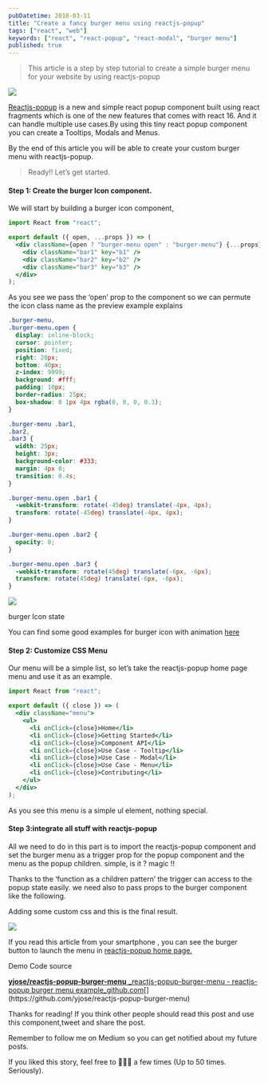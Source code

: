 ```yaml
---
pubDatetime: 2018-03-11
title: "Create a fancy burger menu using reactjs-popup"
tags: ["react", "web"]
keywords: ["react", "react-popup", "react-modal", "burger menu"]
published: true
---
```


> This article is a step by step tutorial to create a simple burger menu for your website by using reactjs-popup

![](https://cdn-images-1.medium.com/max/800/1*ttcLA5BrtUAXSBo6YfoQoA.gif)

[Reactjs-popup](https://react-popup.netlify.com/) is a new and simple react popup component built using react fragments which is one of the new features that comes with react 16. And it can handle multiple use cases.By using this tiny react popup component you can create a Tooltips, Modals and Menus.

By the end of this article you will be able to create your custom burger menu with reactjs-popup.

> Ready!! Let’s get started.

#### Step 1: Create the burger Icon component.

We will start by building a burger icon component,

```jsx
import React from "react";

export default ({ open, ...props }) => (
  <div className={open ? "burger-menu open" : "burger-menu"} {...props}>
    <div className="bar1" key="b1" />
    <div className="bar2" key="b2" />
    <div className="bar3" key="b3" />
  </div>
);
```

As you see we pass the ‘open’ prop to the component so we can permute the icon class name as the preview example explains

```css
.burger-menu,
.burger-menu.open {
  display: inline-block;
  cursor: pointer;
  position: fixed;
  right: 20px;
  bottom: 40px;
  z-index: 9999;
  background: #fff;
  padding: 10px;
  border-radius: 25px;
  box-shadow: 0 1px 4px rgba(0, 0, 0, 0.3);
}

.burger-menu .bar1,
.bar2,
.bar3 {
  width: 25px;
  height: 3px;
  background-color: #333;
  margin: 4px 0;
  transition: 0.4s;
}

.burger-menu.open .bar1 {
  -webkit-transform: rotate(-45deg) translate(-4px, 4px);
  transform: rotate(-45deg) translate(-4px, 4px);
}

.burger-menu.open .bar2 {
  opacity: 0;
}

.burger-menu.open .bar3 {
  -webkit-transform: rotate(45deg) translate(-6px, -6px);
  transform: rotate(45deg) translate(-6px, -6px);
}
```

![](https://cdn-images-1.medium.com/max/800/1*0Tqwq8OspuZd6vKrfFE0Yw.png)

burger Icon state

You can find some good examples for burger icon with animation [here](https://jonsuh.com/hamburgers/)

#### Step 2: Customize CSS Menu

Our menu will be a simple list, so let’s take the reactjs-popup home page menu and use it as an example.

```jsx
import React from "react";

export default ({ close }) => (
  <div className="menu">
    <ul>
      <li onClick={close}>Home</li>
      <li onClick={close}>Getting Started</li>
      <li onClick={close}>Component API</li>
      <li onClick={close}>Use Case - Tooltip</li>
      <li onClick={close}>Use Case - Modal</li>
      <li onClick={close}>Use Case - Menu</li>
      <li onClick={close}>Contributing</li>
    </ul>
  </div>
);
```

As you see this menu is a simple ul element, nothing special.

#### Step 3:integrate all stuff with reactjs-popup

All we need to do in this part is to import the reactjs-popup component and set the burger menu as a trigger prop for the popup component and the menu as the popup children. simple, is it ? magic !!

Thanks to the ‘function as a children pattern’ the trigger can access to the popup state easily. we need also to pass props to the burger component like the following.

Adding some custom css and this is the final result.

![](https://cdn-images-1.medium.com/max/800/1*ttcLA5BrtUAXSBo6YfoQoA.gif)

If you read this article from your smartphone , you can see the burger button to launch the menu in [reactjs-popup home page.](https://react-popup.netlify.com/)

Demo Code source

[**yjose/reactjs-popup-burger-menu**
\_reactjs-popup-burger-menu - reactjs-popup burger menu example_github.com](https://github.com/yjose/reactjs-popup-burger-menu "https://github.com/yjose/reactjs-popup-burger-menu")[](https://github.com/yjose/reactjs-popup-burger-menu)

Thanks for reading! If you think other people should read this post and use this component,tweet and share the post.

Remember to follow me on Medium so you can get notified about my future posts.

If you liked this story, feel free to 👏👏👏 a few times (Up to 50 times. Seriously).
